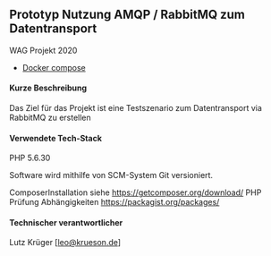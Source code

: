 ## Prototyp Nutzung AMQP / RabbitMQ zum Datentransport

WAG Projekt 2020

* [Docker compose](.doc/docker-compose.md)

#### Kurze Beschreibung

Das Ziel für das Projekt ist eine Testszenario zum Datentransport via RabbitMQ zu erstellen

#### Verwendete Tech-Stack

PHP 5.6.30

Software wird mithilfe von SCM-System Git versioniert.

ComposerInstallation siehe https://getcomposer.org/download/ 
PHP Prüfung Abhängigkeiten https://packagist.org/packages/

#### Technischer verantwortlicher 

Lutz Krüger [leo@krueson.de]
